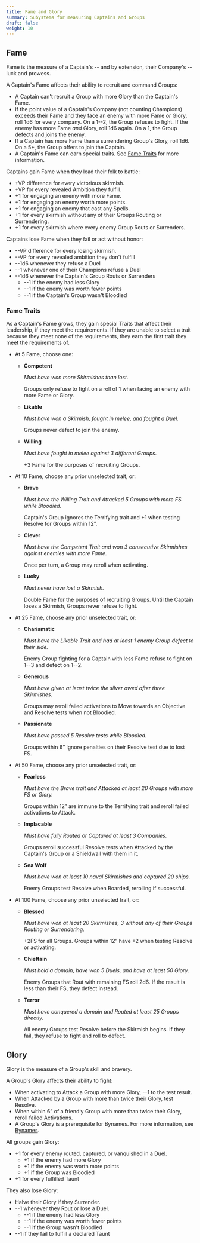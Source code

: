 ```yaml
---
title: Fame and Glory
summary: Subystems for measuring Captains and Groups
draft: false
weight: 10
---
```


## Fame

Fame is the measure of a Captain's -- and by extension, their Company's -- luck and prowess.

A Captain's Fame affects their ability to recruit and command Groups:

- A Captain can't recruit a Group with more Glory than the Captain's Fame.
- If the point value of a Captain's Company (not counting Champions) exceeds their Fame and they
  face an enemy with more Fame _or_ Glory, roll 1d6 for every company. On a 1--2, the Group refuses
  to fight. If the enemy has more Fame _and_ Glory, roll 1d6 again. On a 1, the Group defects and
  joins the enemy.
- If a Captain has more Fame than a surrendering Group's Glory, roll 1d6. On a 5+, the Group offers
  to join the Captain.
- A Captain's Fame can earn special traits. See [Fame Traits](#fame-traits) for more information.

Captains gain Fame when they lead their folk to battle:

- +VP difference for every victorious skirmish.
- +VP for every revealed Ambition they fulfill.
- +1 for engaging an enemy with more Fame.
- +1 for engaging an enemy worth more points.
- +1 for engaging an enemy that cast any Spells.
- +1 for every skirmish without any of their Groups Routing or Surrendering.
- +1 for every skirmish where every enemy Group Routs or Surrenders.

Captains lose Fame when they fail or act without honor:

- --VP difference for every losing skirmish.
- --VP for every revealed ambition they don't fulfill
- --1d6 whenever they refuse a Duel
- --1 whenever one of their Champions refuse a Duel
- --1d6 whenever the Captain's Group Routs or Surrenders
  - --1 if the enemy had less Glory
  - --1 if the enemy was worth fewer points
  - --1 if the Captain's Group wasn't Bloodied

### Fame Traits

As a Captain's Fame grows, they gain special Traits that affect their leadership, if they meet the
requirements. If they are unable to select a trait because they meet none of the requirements, they
earn the first trait they meet the requirements of.

- At 5 Fame, choose one:
  - **Competent**

    _Must have won more Skirmishes than lost._

    Groups only refuse to fight on a roll of 1 when facing an enemy with more Fame or Glory.
  - **Likable**

    _Must have won a Skirmish, fought in melee, and fought a Duel._

    Groups never defect to join the enemy.
  - **Willing**

    _Must have fought in melee against 3 different Groups._

    +3 Fame for the purposes of recruiting Groups.
- At 10 Fame, choose any prior unselected trait, or:
  - **Brave**

    _Must have the Willing Trait and Attacked 5 Groups with more FS while Bloodied._

    Captain's Group ignores the Terrifying trait and +1 when testing Resolve for Groups within 12”.
  - **Clever**

    _Must have the Competent Trait and won 3 consecutive Skirmishes against enemies with more Fame._

    Once per turn, a Group may reroll when activating.
  - **Lucky**

    _Must never have lost a Skirmish._

    Double Fame for the purposes of recruiting Groups. Until the Captain loses a Skirmish, Groups
    never refuse to fight.
- At 25 Fame, choose any prior unselected trait, or:
  - **Charismatic**

    _Must have the Likable Trait and had at least 1 enemy Group defect to their side._

    Enemy Group fighting for a Captain with less Fame refuse to fight on 1--3 and defect on 1--2.
  - **Generous**

    _Must have given at least twice the silver owed after three Skirmishes._

    Groups may reroll failed activations to Move towards an Objective and Resolve tests when not
    Bloodied.
  - **Passionate**

    _Must have passed 5 Resolve tests while Bloodied._

    Groups within 6” ignore penalties on their Resolve test due to lost FS.
- At 50 Fame, choose any prior unselected trait, or:
  - **Fearless**

    _Must have the Brave trait and Attacked at least 20 Groups with more FS or Glory._

    Groups within 12” are immune to the Terrifying trait and reroll failed activations to Attack.
  - **Implacable**

    _Must have fully Routed or Captured at least 3 Companies._

    Groups reroll successful Resolve tests when Attacked by the Captain's Group or a Shieldwall with
    them in it.
  - **Sea Wolf**

    _Must have won at least 10 naval Skirmishes and captured 20 ships._

    Enemy Groups test Resolve when Boarded, rerolling if successful.
- At 100 Fame, choose any prior unselected trait, or:
  - **Blessed**

    _Must have won at least 20 Skirmishes, 3 without any of their Groups Routing or Surrendering._

    +2FS for all Groups. Groups within 12” have +2 when testing Resolve or activating.
  - **Chieftain**

    _Must hold a domain, have won 5 Duels, and have at least 50 Glory._

    Enemy Groups that Rout with remaining FS roll 2d6. If the result is less than their FS, they
    defect instead.
  - **Terror**

    _Must have conquered a domain and Routed at least 25 Groups directly._

    All enemy Groups test Resolve before the Skirmish begins. If they fail, they refuse to fight and
    roll to defect.

## Glory

Glory is the measure of a Group's skill and bravery.

A Group's Glory affects their ability to fight:

- When activating to Attack a Group with more Glory, --1 to the test result.
- When Attacked by a Group with more than twice their Glory, test Resolve.
- When within 6” of a friendly Group with more than twice their Glory, reroll failed Activations.
- A Group's Glory is a prerequisite for Bynames. For more information, see [Bynames][1].

All groups gain Glory:

- +1 for every enemy routed, captured, or vanquished in a Duel.
  - +1 if the enemy had more Glory
  - +1 if the enemy was worth more points
  - +1 if the Group was Bloodied
- +1 for every fulfilled Taunt

They also lose Glory:

- Halve their Glory if they Surrender.
- --1 whenever they Rout  or lose a Duel.
  - --1 if the enemy had less Glory
  - --1 if the enemy was worth fewer points
  - --1 if the Group wasn't Bloodied
- --1 if they fail to fulfill a declared Taunt

[1]: bynames.md
